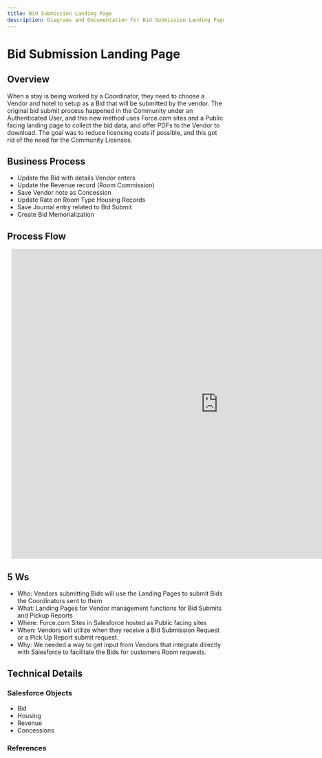 ```yaml
---
title: Bid Submission Landing Page
description: Diagrams and Documentation for Bid Submission Landing Page.
---
```


# Bid Submission Landing Page

## Overview
When a stay is being worked by a Coordinator, they need to choose a Vendor and hotel to setup as a Bid that will be submitted by the vendor.  The original bid submit process happened in the Community under an Authenticated User, and this new method uses Force.com sites and a Public facing landing page to collect the bid data, and offer PDFs to the Vendor to download.  The goal was to reduce licensing costs if possible, and this got rid of the need for the Community Licenses.


## Business Process
- Update the Bid with details Vendor enters
- Update the Revenue record (Room Commission)
- Save Vendor note as Concession
- Update Rate on Room Type Housing Records
- Save Journal entry related to Bid Submit
- Create Bid Memorialization 

## Process Flow
<div style="width: 960px; height: 720px; margin: 10px; position: relative;"><iframe allowfullscreen frameborder="0" style="width:960px; height:720px" src="https://lucid.app/documents/embeddedchart/f45d427d-740d-4241-9c5c-e670d8aeb3b1" id="VWGN5N_fVjcK"></iframe></div>

## 5 Ws
- Who:  Vendors submitting Bids will use the Landing Pages to submit Bids the Coordinators sent to them
- What: Landing Pages for Vendor management functions for Bid Submits and Pickup Reports
- Where:  Force.com Sites in Salesforce hosted as Public facing sites
- When:  Vendors will utilize when they receive a Bid Submission Request or a Pick Up Report submit request.
- Why:  We needed a way to get input from Vendors that integrate directly with Salesforce to facilitate the Bids for customers Room requests.

## Technical Details
### Salesforce Objects
- Bid
- Housing
- Revenue
- Concessions

### References